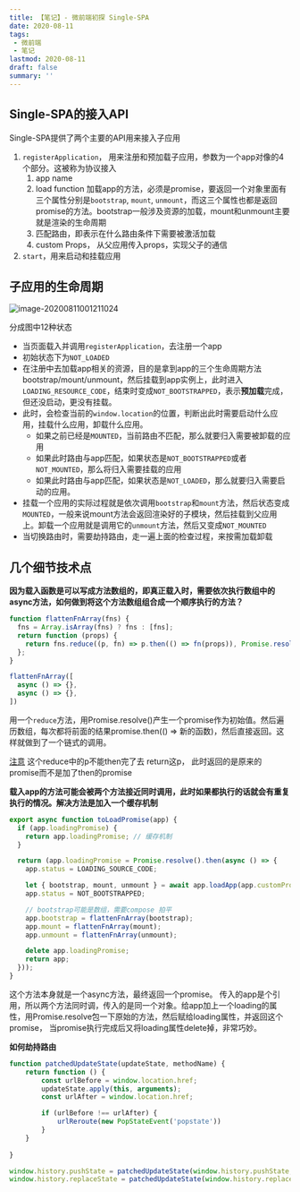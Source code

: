 ```yaml
---
title: 【笔记】- 微前端初探 Single-SPA
date: 2020-08-11
tags:
 - 微前端
 - 笔记
lastmod: 2020-08-11
draft: false
summary: ''
---
```



## Single-SPA的接入API

Single-SPA提供了两个主要的API用来接入子应用

1. `registerApplication`， 用来注册和预加载子应用，参数为一个app对像的4个部分。这被称为协议接入
   1. app name
   2. load function 加载app的方法，必须是promise，要返回一个对象里面有三个属性分别是`bootstrap`, `mount`, `unmount`，而这三个属性也都是返回promise的方法。bootstrap一般涉及资源的加载，mount和unmount主要就是渲染的生命周期
   3. 匹配路由，即表示在什么路由条件下需要被激活加载
   4. custom Props， 从父应用传入props，实现父子的通信
2. `start`，用来启动和挂载应用



## 子应用的生命周期

<img src="https://kuimo-markdown-pic.oss-cn-hangzhou.aliyuncs.com/image-20200811001211024.png" alt="image-20200811001211024"  />

分成图中12种状态

- 当页面载入并调用`registerApplication`，去注册一个app
- 初始状态下为`NOT_LOADED`
- 在注册中去加载app相关的资源，目的是拿到app的三个生命周期方法bootstrap/mount/unmount，然后挂载到app实例上，此时进入`LOADING_RESOURCE_CODE`，结束时变成`NOT_BOOTSTRAPPED`，表示**预加载**完成，但还没启动，更没有挂载。
- 此时，会检查当前的`window.location`的位置，判断出此时需要启动什么应用，挂载什么应用，卸载什么应用。
  - 如果之前已经是`MOUNTED`，当前路由不匹配，那么就要归入需要被卸载的应用
  - 如果此时路由与app匹配，如果状态是`NOT_BOOTSTRAPPED`或者`NOT_MOUNTED`，那么将归入需要挂载的应用
  - 如果此时路由与app匹配，如果状态是`NOT_LOADED`，那么就要归入需要启动的应用。
- 挂载一个应用的实际过程就是依次调用`bootstrap`和`mount`方法，然后状态变成`MOUNTED`，一般来说mount方法会返回渲染好的子模块，然后挂载到父应用上。卸载一个应用就是调用它的`unmount`方法，然后又变成`NOT_MOUNTED`
- 当切换路由时，需要劫持路由，走一遍上面的检查过程，来按需加载卸载



## 几个细节技术点

**因为载入函数是可以写成方法数组的，即真正载入时，需要依次执行数组中的async方法，如何做到将这个方法数组组合成一个顺序执行的方法？**

```javascript
function flattenFnArray(fns) {
  fns = Array.isArray(fns) ? fns : [fns];
  return function (props) {
    return fns.reduce((p, fn) => p.then(() => fn(props)), Promise.resolve());
  };
}

flattenFnArray([
  async () => {},
  async () => {},
])
```

用一个`reduce`方法，用Promise.resolve()产生一个promise作为初始值。然后遍历数组，每次都将前面的结果promise.then(() => 新的函数)，然后直接返回。这样就做到了一个链式的调用。

<u>注意</u> 这个reduce中的p不能then完了去 return这p， 此时返回的是原来的promise而不是加了then的promise



**载入app的方法可能会被两个方法接近同时调用，此时如果都执行的话就会有重复执行的情况。解决方法是加入一个缓存机制**

```javascript
export async function toLoadPromise(app) {
  if (app.loadingPromise) {
    return app.loadingPromise; // 缓存机制
  }

  return (app.loadingPromise = Promise.resolve().then(async () => {
    app.status = LOADING_SOURCE_CODE;

    let { bootstrap, mount, unmount } = await app.loadApp(app.customProps);
    app.status = NOT_BOOTSTRAPPED;

    // bootstrap可能是数组，需要compose 拍平
    app.bootstrap = flattenFnArray(bootstrap);
    app.mount = flattenFnArray(mount);
    app.unmount = flattenFnArray(unmount);

    delete app.loadingPromise;
    return app;
  }));
}
```

这个方法本身就是一个async方法，最终返回一个promise。 传入的app是个引用，所以两个方法同时调，传入的是同一个对象。给app加上一个loading的属性，用Promise.resolve包一下原始的方法，然后赋给loading属性，并返回这个promise， 当promise执行完成后又将loading属性delete掉，非常巧妙。



**如何劫持路由**

```javascript
function patchedUpdateState(updateState, methodName) {
    return function () {
        const urlBefore = window.location.href;
        updateState.apply(this, arguments); 
        const urlAfter = window.location.href;

        if (urlBefore !== urlAfter) {
            urlReroute(new PopStateEvent('popstate'))
        }
    }
    
}

window.history.pushState = patchedUpdateState(window.history.pushState, 'pushState')
window.history.replaceState = patchedUpdateState(window.history.replaceState, 'replaceState')
```

